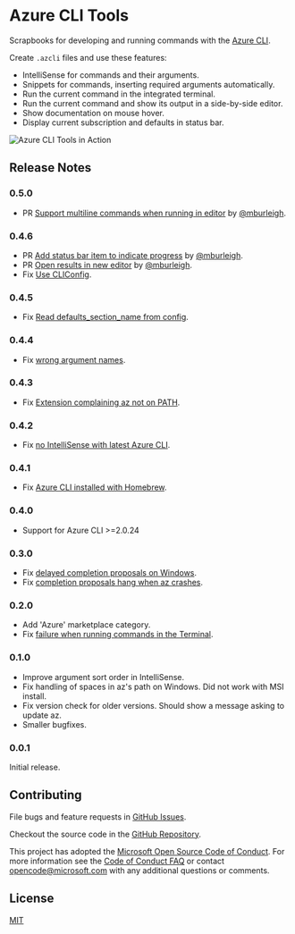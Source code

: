 # Azure CLI Tools

Scrapbooks for developing and running commands with the [Azure CLI](https://aka.ms/AzureCLI2).

Create `.azcli` files and use these features:
- IntelliSense for commands and their arguments.
- Snippets for commands, inserting required arguments automatically.
- Run the current command in the integrated terminal.
- Run the current command and show its output in a side-by-side editor.
- Show documentation on mouse hover.
- Display current subscription and defaults in status bar.

![Azure CLI Tools in Action](https://github.com/Microsoft/vscode-azurecli/raw/master/images/in_action.gif)

## Release Notes

### 0.5.0

- PR [Support multiline commands when running in editor](https://github.com/Microsoft/vscode-azurecli/pull/61) by [@mburleigh](https://github.com/mburleigh).

### 0.4.6

- PR [Add status bar item to indicate progress](https://github.com/Microsoft/vscode-azurecli/pull/56) by [@mburleigh](https://github.com/mburleigh).
- PR [Open results in new editor](https://github.com/Microsoft/vscode-azurecli/pull/55) by [@mburleigh](https://github.com/mburleigh).
- Fix [Use CLIConfig](https://github.com/Microsoft/vscode-azurecli/issues/52).

### 0.4.5

- Fix [Read defaults_section_name from config](https://github.com/Microsoft/vscode-azurecli/issues/50).

### 0.4.4

- Fix [wrong argument names](https://github.com/Microsoft/vscode-azurecli/issues/44).

### 0.4.3

- Fix [Extension complaining az not on PATH](https://github.com/Microsoft/vscode-azurecli/issues/46).

### 0.4.2

- Fix [no IntelliSense with latest Azure CLI](https://github.com/Microsoft/vscode-azurecli/issues/35).

### 0.4.1

- Fix [Azure CLI installed with Homebrew](https://github.com/Microsoft/vscode-azurecli/issues/25).

### 0.4.0

- Support for Azure CLI >=2.0.24

### 0.3.0

- Fix [delayed completion proposals on Windows](https://github.com/Microsoft/vscode-azurecli/issues/19).
- Fix [completion proposals hang when az crashes](https://github.com/Microsoft/vscode-azurecli/issues/20).

### 0.2.0

- Add 'Azure' marketplace category.
- Fix [failure when running commands in the Terminal](https://github.com/Microsoft/vscode-azurecli/issues/16).

### 0.1.0

- Improve argument sort order in IntelliSense.
- Fix handling of spaces in az's path on Windows. Did not work with MSI install.
- Fix version check for older versions. Should show a message asking to update az.
- Smaller bugfixes.

### 0.0.1

Initial release.

## Contributing

File bugs and feature requests in [GitHub Issues](https://github.com/Microsoft/vscode-azurecli/issues).

Checkout the source code in the [GitHub Repository](https://github.com/Microsoft/vscode-azurecli).

This project has adopted the [Microsoft Open Source Code of Conduct](https://opensource.microsoft.com/codeofconduct/). For more information see the [Code of Conduct FAQ](https://opensource.microsoft.com/codeofconduct/faq/) or contact [opencode@microsoft.com](https://github.com/Microsoft/vscode-azurecli/blob/master/mailto:opencode@microsoft.com) with any additional questions or comments.

## License
[MIT](https://github.com/Microsoft/vscode-azurecli/blob/master/LICENSE)